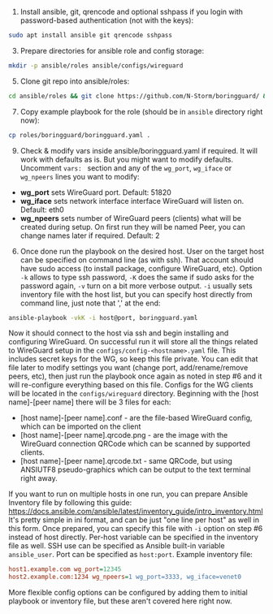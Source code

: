 1. Install ansible, git, qrencode and optional sshpass if you login with password-based authentication (not with the keys):
```bash
sudo apt install ansible git qrencode sshpass
```
3. Prepare directories for ansible role and config storage:
```bash
mkdir -p ansible/roles ansible/configs/wireguard
```
5. Clone git repo into ansible/roles:
```bash
cd ansible/roles && git clone https://github.com/N-Storm/boringguard/ && cd ..
```
7. Copy example playbook for the role (should be in `ansible` directory right now):
```bash
cp roles/boringguard/boringguard.yaml .
```
9. Check & modify vars inside ansible/boringguard.yaml if required. It will work with defaults as is. But you might want to modify defaults. Uncomment `vars: ` section and any of the `wg_port`, `wg_iface` or `wg_npeers` lines you want to modify:
  * **wg_port** sets WireGuard port. Default: 51820
  * **wg_iface** sets network interface interface WireGuard will listen on. Default: eth0
  * **wg_npeers** sets number of WireGuard peers (clients) what will be created during setup. On first run they will be named Peer<N>, you can change names later if required. Default: 2
6. Once done run the playbook on the desired host. User on the target host can be specified on command line (as with ssh). That account should have sudo access (to install package, configure WireGuard, etc). Option `-k` allows to type ssh password, `-K` does the same if sudo asks for the password again, `-v` turn on a bit more verbose output. `-i` usually sets inventory file with the host list, but you can specify host directly from command line, just note that ',' at the end:
```bash
ansible-playbook -vkK -i host@port, boringguard.yaml
```

Now it should connect to the host via ssh and begin installing and configuring WireGuard. On successful run it will store all the things related to WireGuard setup in the `configs/config-<hostname>.yaml` file. This includes secret keys for the WG, so keep this file private. You can edit that file later to modify settings you want (change port, add/rename/remove peers, etc), then just run the playbook once again as noted in step #6 and it will re-configure everything based on this file.
Configs for the WG clients will be located in the `configs/wireguard` directory. Beginning with the [host name]-[peer name] there will be 3 files for each:
* [host name]-[peer name].conf  - are the file-based WireGuard config, which can be imported on the client
* [host name]-[peer name].qrcode.png - are the image with the WireGuard connection QRCode which can be scanned by supported clients.
* [host name]-[peer name].qrcode.txt - same QRCode, but using ANSIUTF8 pseudo-graphics which can be output to the text terminal right away.

If you want to run on multiple hosts in one run, you can prepare Ansible Inventory file by following this guide: https://docs.ansible.com/ansible/latest/inventory_guide/intro_inventory.html
It's pretty simple in ini format, and can be just "one line per host" as well in this form. Once prepared, you can specify this file with `-i` option on step #6 instead of host directly. Per-host variable can be specified in the inventory file as well. SSH use can be specified as Ansible built-in variable `ansible_user`. Port can be specified as `host:port`. Example inventory file:

```ini
host1.example.com wg_port=12345
host2.example.com:1234 wg_npeers=1 wg_port=3333, wg_iface=venet0
```

More flexible config options can be configured by adding them to initial playbook or inventory file, but these aren't covered here right now.
